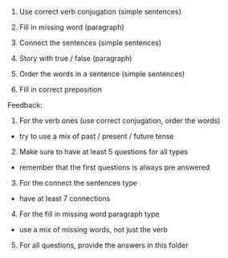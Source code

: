 1. Use correct verb conjugation (simple sentences)
2. Fill in missing word (paragraph)
3. Connect the sentences (simple sentences)
4. Story with true / false (paragraph)
5. Order the words in a sentence (simple sentences)

6. Fill in correct preposition

Feedback:

1. For the verb ones (use correct conjugation, order the words)

- try to use a mix of past / present / future tense

2. Make sure to have at least 5 questions for all types

- remember that the first questions is always pre answered

3. For the connect the sentences type

- have at least 7 connections

4. For the fill in missing word paragraph type

- use a mix of missing words, not just the verb

5. For all questions, provide the answers in this folder

